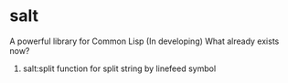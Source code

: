# salt
A powerful library for Common Lisp
(In developing)
What already exists now?
1) salt:split function for split string by linefeed symbol
